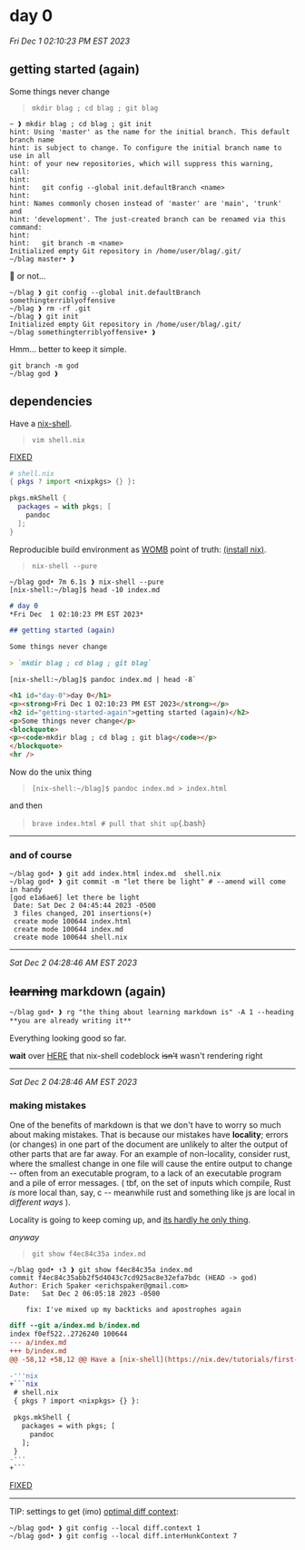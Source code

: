 <style>
  a:target {
    background-color: yellow;
  }
</style>

# day 0
*Fri Dec  1 02:10:23 PM EST 2023*

## getting started (again)

Some things never change

> `mkdir blag ; cd blag ; git blag`

```
~ ❱ mkdir blag ; cd blag ; git init
hint: Using 'master' as the name for the initial branch. This default branch name
hint: is subject to change. To configure the initial branch name to use in all
hint: of your new repositories, which will suppress this warning, call:
hint:
hint: 	git config --global init.defaultBranch <name>
hint:
hint: Names commonly chosen instead of 'master' are 'main', 'trunk' and
hint: 'development'. The just-created branch can be renamed via this command:
hint:
hint: 	git branch -m <name>
Initialized empty Git repository in /home/user/blag/.git/
~/blag master• ❱ 
```

👀 or not...

```
~/blag ❱ git config --global init.defaultBranch somethingterriblyoffensive
~/blag ❱ rm -rf .git
~/blag ❱ git init
Initialized empty Git repository in /home/user/blag/.git/
~/blag somethingterriblyoffensive• ❱
```

Hmm... better to keep it simple.

```
git branch -m god
~/blag god ❱ 
```

## dependencies

Have a [nix-shell](https://nix.dev/tutorials/first-steps/declarative-shell.html "nix-shell is part of Nix: the reproducible, declarative, reliable package manager.").

> `vim shell.nix`

<a href="#BACK" id="HERE">FIXED</a>

```nix
# shell.nix
{ pkgs ? import <nixpkgs> {} }:

pkgs.mkShell {
  packages = with pkgs; [
    pandoc
  ];
}
```

Reproducible build environment as [WOMB](## "works on my build") point of truth: [(install nix)](https://nixos.org/download).

> `nix-shell --pure`

```
~/blag god• 7m 6.1s ❱ nix-shell --pure
[nix-shell:~/blag]$ head -10 index.md
```
```md
# day 0
*Fri Dec  1 02:10:23 PM EST 2023*

## getting started (again)

Some things never change

> `mkdir blag ; cd blag ; git blag`
```
```
[nix-shell:~/blag]$ pandoc index.md | head -8`
```
```html
<h1 id="day-0">day 0</h1>
<p><strong>Fri Dec 1 02:10:23 PM EST 2023</strong></p>
<h2 id="getting-started-again">getting started (again)</h2>
<p>Some things never change</p>
<blockquote>
<p><code>mkdir blag ; cd blag ; git blag</code></p>
</blockquote>
<hr />
```

Now do the unix thing

> `[nix-shell:~/blag]$ pandoc index.md > index.html`

and then

> `brave index.html # pull that shit up`{.bash}

*** 

### and of course
```
~/blag god• ❱ git add index.html index.md  shell.nix
~/blag god• ❱ git commit -m "let there be light" # --amend will come in handy
[god e1a6ae6] let there be light
 Date: Sat Dec 2 04:45:44 2023 -0500
 3 files changed, 201 insertions(+)
 create mode 100644 index.html
 create mode 100644 index.md
 create mode 100644 shell.nix
```

***
*Sat Dec  2 04:28:46 AM EST 2023*

## ~~learning~~ markdown (again)

```md
~/blag god• ❱ rg "the thing about learning markdown is" -A 1 --heading | tail -1
**you are already writing it**
```

Everything looking good so far.

**wait** over <a href="#HERE">HERE</a> that nix-shell codeblock ~~isn't~~ wasn't rendering right


*** 
*Sat Dec  2 04:28:46 AM EST 2023*

### making mistakes

One of the benefits of markdown is that we don't have to worry so much about making mistakes.
That is because our mistakes have **locality**; errors (or changes) in one part of the document are unlikely to alter the output of other parts that are far away.
For an example of non-locality, consider rust, where the smallest change in one file will cause the entire output to change -- often from an executable program, to a lack of an executable program and a pile of error messages. ( tbf, on the set of inputs which compile, Rust *is* more local than, say, c -- meanwhile rust and something like js are local in *different ways* ). 

Locality is going to keep coming up, and [its hardly he only thing](https://en.wikipedia.org/wiki/Get_Used_to_It_(song)).

*anyway*

> `git show f4ec84c35a index.md`

```
~/blag god• ↑3 ❱ git show f4ec84c35a index.md
commit f4ec84c35abb2f5d4043c7cd925ac8e32efa7bdc (HEAD -> god)
Author: Erich Spaker <erichspaker@gmail.com>
Date:   Sat Dec 2 06:05:18 2023 -0500

    fix: I've mixed up my backticks and apostrophes again
```
```diff
diff --git a/index.md b/index.md
index f0ef522..2726240 100644
--- a/index.md
+++ b/index.md
@@ -58,12 +58,12 @@ Have a [nix-shell](https://nix.dev/tutorials/first-steps/declarative-shell.html

-'''nix
+```nix
 # shell.nix
 { pkgs ? import <nixpkgs> {} }:

 pkgs.mkShell {
   packages = with pkgs; [
     pandoc
   ];
 }
-'''
+```
```

<a href="#HERE" id="BACK">FIXED</a>

***

TIP: settings to get (imo) [optimal diff context](https://git-scm.com/docs/diff-config#Documentation/diff-config.txt-diffinterHunkContext):
```
~/blag god• ❱ git config --local diff.context 1
~/blag god• ❱ git config --local diff.interHunkContext 7
```


